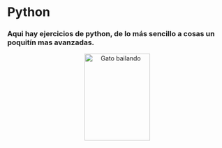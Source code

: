 # **Python**
### Aqui hay ejercicios de python, de lo más sencillo a cosas un poquitín mas avanzadas.
<p align="center"><img src="https://acegif.com/wp-content/uploads/gifs/dancing-cat-18.gif" alt="Gato bailando" width="150" height="200"/>
